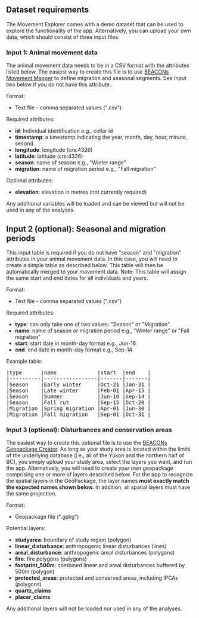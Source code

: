## Dataset requirements

The Movement Explorer comes with a demo dataset that can be used to explore the functionality of the app. Alternatively, you can upload your own data, which should consist of three input files:

### Input 1: Animal movement data

The animal movement data needs to be in a CSV format with the attributes listed below. The easiest way to create this file is to use [BEACONs Movement Mapper](https://beaconsproject.shinyapps.io/movement_mapper/) to define migration and seasonal segments. See Input two below if you do not have this attribute..

Format:
- Text file - comma separated values (".csv")

Required attributes:
- **id**: Individual identification e.g., collar id
- **timestamp**: a timestamp indicating the year, month, day, hour, minute, second
- **longitude**: longitude (crs:4326)
- **latitude**: latitude (crs:4326)
- **season**: name of season e.g., "Winter range"
- **migration**: name of migration period e.g., "Fall migration"

Optional attributes:
- **elevation**: elevation in metres (not currently required)

Any additional variables will be loaded and can be viewed but will not be used in any of the analyses. 

## Input 2 (optional): Seasonal and migration periods

This input table is required if you do not have "season" and "migration" attributes in your animal movement data. In this case, you will need to create a simple table as described below. This table will then be automatically merged to your movement data. Note: This table will assign the same start and end dates for all individuals and years.

Format:
- Text file - comma separated values (".csv")

Required attributes:
- **type**: can only take one of two values: "Season" or "Migration"
- **name**: name of season or migration period e.g., "Winter range" or "Fall migration"
- **start**: start date in month-day format e.g., Jun-16
- **end**: end date in month-day format e.g., Sep-14

Example table:

<pre>
|type      |name             |start  |end    |
|----------|-----------------|-------|-------|
|Season    |Early winter     |Oct-21 |Jan-31 |
|Season    |Late winter      |Feb-01 |Apr-15 |
|Season    |Summer           |Jun-16 |Sep-14 |
|Season    |Fall rut         |Sep-15 |Oct-20 |
|Migration |Spring migration |Apr-01 |Jun-30 |
|Migration |Fall migration   |Sep-01 |Oct-31 |
</pre>


### Input 3 (optional): Disturbances and conservation areas

The easiest way to create this optional file is to use the [BEACONs Geopackage Creator](https://beaconsproject.shinyapps.io/geopackage_creator/). As long as your study area is located within the limits of the underlying database (i.e., all of the Yukon and the northern half of BC), you simply upload your study area, select the layers you want, and run the app. Alternatively, you will need to create your own geopackage comprising one or more of layers described below. For the app to recognize the spatial layers in the GeoPackage, the layer names **must exactly match the expected names shown below.** In addition, all spatial layers must have the same projection.

Format: 
- Geopackage file (".gpkg")

Potential layers:

- **studyarea**: boundary of study region (polygon)
- **linear_disturbance**: anthropogenic linear disturbances (lines)
- **areal_disturbance**: anthropogenic areal disturbances (polygons)
- **fire**: fire polygons (polygons)
- **footprint_500m**: combined linear and areal disturbances buffered by 500m (polygon)
- **protected_areas**: protected and conserved areas, including IPCAs (polygons)
- **quartz_claims**
- **placer_claims**

Any additional layers will not be loaded nor used in any of the analyses.
